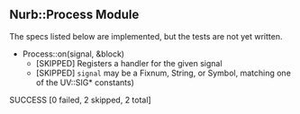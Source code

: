 
Nurb::Process Module
--------------------

The specs listed below are implemented, but the tests are not yet written.

- Process::on(signal, &block)
  + [SKIPPED] Registers a handler for the given signal
  + [SKIPPED] `signal` may be a Fixnum, String, or Symbol, matching one of the UV::SIG* constants)


SUCCESS [0 failed, 2 skipped, 2 total]
